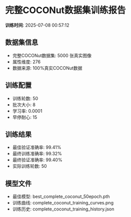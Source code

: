 # 完整COCONut数据集训练报告

**训练时间**: 2025-07-08 00:57:12

## 数据集信息
- 完整COCONut数据集: 5000 张真实图像
- 属性维度: 276
- 数据来源: 100%真实COCONut数据

## 训练配置
- 训练轮数: 50
- 批次大小: 8
- 学习率: 0.0001
- 早停耐心: 15

## 训练结果
- 最佳验证准确率: 99.41%
- 最终训练准确率: 99.32%
- 最终验证准确率: 99.40%
- 实际训练轮数: 50

## 模型文件
- 最佳模型: best_complete_coconut_50epoch.pth
- 训练曲线: complete_coconut_training_curves.png
- 训练历史: complete_coconut_training_history.json
